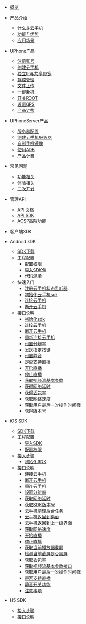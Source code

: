 * [概览](/uphone/README.md)
* 产品介绍   <!-- 以下是参考的目录模版，旨在建议产品文档应该包含的内容模块。实际章节划分可根据实际内容进行调整 -->
   * [什么是云手机](/uphone/_whatUphone.md)
   * [功能与优势](/uphone/_function.md)
   * [应用场景](/uphone/_application.md)

* UPhone产品
    * [注册账号](/uphone/guide.md#注册账号)
    * [创建云手机](/uphone/guide.md#创建云手机)
    * [独立IP与共享带宽](/uphone/guide.md#独立公网IP)
    * [群控管理](/uphone/guide.md#群控管理)
    * [文件上传](/uphone/guide.md#文件上传)
    * [一键新机](/uphone/guide.md#一键新机)
    * [开关ROOT](/uphone/guide.md#开关ROOT)
    * [设置GPS](/uphone/guide.md#设置GPS)
    * [产品计费](/uphone/price-uphone.md#产品计费)
    
* UPhoneServer产品 
    * [服务器配置](/uphone/price.md#云手机服务器)
    * [创建云手机服务器](/uphone/guide.md#创建云手机服务器)
    * [自制手机镜像](/uphone/guide.md#自制镜像)
    * [使用ADB](/uphone/guide.md#使用ADB)
    * [产品计费](/uphone/price.md#产品计费)
      
* 常见问题
  * [功能相关](/uphone/FAQ.md#功能相关)
  * [体验相关](/uphone/FAQ.md#体验相关)
  * [二次开发](/uphone/FAQ.md#二次开发)

* 管理API
  * [API 文档](https://cms-docs.ucloudadmin.com/api/uphone-api/README)
  * [API SDK](https://cms-docs.ucloudadmin.com/tools)
  * [AOSP高阶功能](/uphone/_sysapplication.md)

* 客户端SDK

 * Android SDK
   * [SDK下载](/uphone/sdk.md#SDK下载)
   * 工程配置
      * [配置权限](/uphone/sdk.md#配置权限)
      * [导入SDK包](/uphone/sdk.md#导入SDK包)
      * [代码混淆](/uphone/sdk.md#代码混淆) 
   * 快速入门
      * [注册云手机状态监听器](/uphone/sdk.md#注册云手机状态监听器)   
      * [初始化云手机sdk](/uphone/sdk.md#初始化云手机sdk)
      * [连接云手机](/uphone/sdk.md#连接UPhone)
      * [断开云手机](/uphone/sdk.md#断开UPhone)
   *  接口说明
      * [初始化sdk](/uphone/sdk.md#初始化sdk) 
      * [连接云手机](/uphone/sdk.md#连接云手机)  
      * [断开云手机](/uphone/sdk.md#断开云手机)      
      * [重新连接云手机](/uphone/sdk.md#重新连接云手机)      
      * [设置分辨率](/uphone/sdk.md#设置分辨率)         
      * [发送指定按键](/uphone/sdk.md#发送指定按键)       
      * [设置静音](/uphone/sdk.md#设置静音)     
      * [是否支持直播](/uphone/sdk.md#是否支持直播)    
      * [开启直播](/uphone/sdk.md#开启直播)    
      * [停止直播](/uphone/sdk.md#停止直播)    
      * [获取视频流基本参数](/uphone/sdk.md#获取视频流基本参数)    
      * [获得网络延时](/uphone/sdk.md#获得网络延时)  
      * [获得丢包率](/uphone/sdk.md#获得丢包率)     
      * [获取网络速度](/uphone/sdk.md#获取网络速度)    
      * [获取用户最后一次操作时间戳](/uphone/sdk.md#获取用户最后一次操作时间戳)     
      * [获得版本号](/uphone/sdk.md#获得版本号)
 * iOS SDK 
    * [SDK下载](/uphone/ios_sdk.md#SDK下载)  
    * [工程配置](/uphone/ios_sdk.md#工程配置)              
        * [导入SDK](/uphone/ios_sdk.md#导入SDK)     
        * [配置权限](/uphone/ios_sdk.md#配置权限) 
    * [接入步骤](/uphone/ios_sdk.md#接入步骤)  
        * [初始化SDK](/uphone/ios_sdk.md#初始化SDK)           
    * [接口说明](/uphone/ios_sdk.md#接口说明)
        * [连接云手机](/uphone/ios_sdk.md#连接云手机)  
        * [断开云手机](/uphone/ios_sdk.md#断开云手机)      
        * [重连云手机](/uphone/ios_sdk.md#重连云手机)      
        * [设置分辨率](/uphone/ios_sdk.md#设置分辨率)         
        * [获取网络延时](/uphone/ios_sdk.md#获取网络延时)       
        * [获取SDK版本号](/uphone/ios_sdk.md#获取SDK版本号)     
        * [云手机清理后台任务](/uphone/ios_sdk.md#云手机清理后台任务)    
        * [云手机返回到桌面](/uphone/ios_sdk.md#云手机返回到桌面)    
        * [云手机返回到上一级界面](/uphone/ios_sdk.md#云手机返回到上一级界面)    
        * [获取网络速度](/uphone/ios_sdk.md#获取网络速度)    
        * [开始直播](/uphone/ios_sdk.md#开始直播)  
        * [停止直播](/uphone/ios_sdk.md#停止直播)     
        * [获取当前播放器截屏](/uphone/ios_sdk.md#获取当前播放器截屏)    
        * [检测当前截屏是否黑屏](/uphone/ios_sdk.md#检测当前截屏是否黑屏)     
        * [获取丢包率](/uphone/ios_sdk.md#获取丢包率)
        * [获取视频流基本参数接口](/uphone/ios_sdk.md#获取视频流基本参数接口)
        * [获取用户最后一次操作时间戳](/uphone/ios_sdk.md#获取用户最后一次操作时间戳)
        * [是否支持直播](/uphone/ios_sdk.md#是否支持直播)
        * [静音开关功能](/uphone/ios_sdk.md#静音开关功能)
        * [注意事项](/uphone/ios_sdk.md#注意事项)
 * H5 SDK
     * [接入步骤](/uphone/h5-sdk.md#快速入门amp集成SDK)
     * [接口说明](/uphone/h5-sdk.md#api接口)

